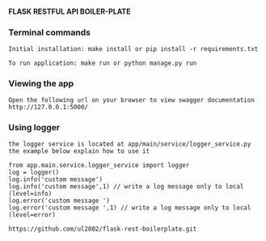 #### FLASK RESTFUL API BOILER-PLATE 

### Terminal commands

    Initial installation: make install or pip install -r requirements.txt

    To run application: make run or python manage.py run


### Viewing the app ###

    Open the following url on your browser to view swagger documentation
    http://127.0.0.1:5000/


### Using logger ####
    the logger service is located at app/main/service/logger_service.py
    the example below explain how to use it

    from app.main.service.logger_service import logger
    log = logger()
    log.info('custom message')
    log.info('custom message',1) // write a log message only to local (level=info)
    log.error('custom message ')
    log.error('custom message ',1) // write a log message only to local (level=error)

```
https://github.com/ul2002/flask-rest-boilerplate.git
```
